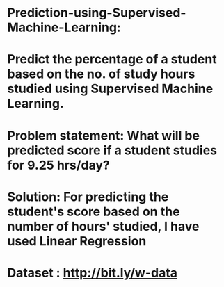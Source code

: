 # Prediction-using-Supervised-Machine-Learning:

# Predict the percentage of a student based on the no. of study hours studied using Supervised Machine Learning.
# Problem statement: What will be predicted score if a student studies for 9.25 hrs/day? 
# Solution: For predicting the student's score based on the number of hours' studied, I have used Linear Regression
# Dataset : http://bit.ly/w-data
